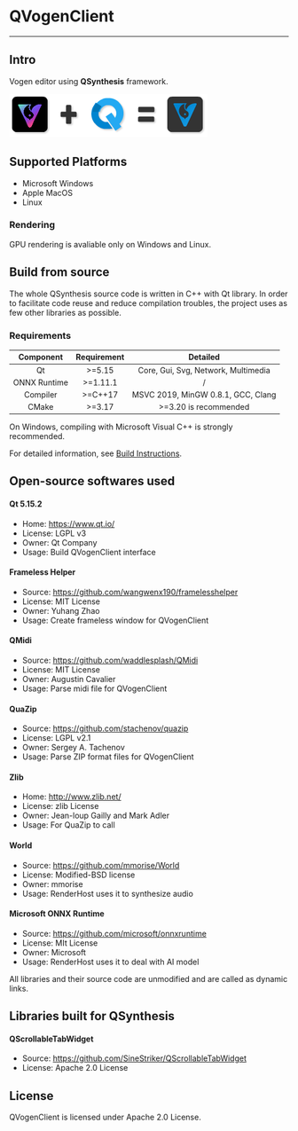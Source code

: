 # QVogenClient

---

## Intro

Vogen editor using **QSynthesis** framework.

![Display](./docs/images/vogen-plus.png)

## Supported Platforms

+ Microsoft Windows
+ Apple MacOS
+ Linux

### Rendering

GPU rendering is avaliable only on Windows and Linux.

## Build from source

The whole QSynthesis source code is written in C++ with Qt library. In order to facilitate code reuse and reduce compilation troubles, the project uses as few other libraries as possible.

### Requirements

| Component    | Requirement | Detailed                               |
| :----:       | :----:      | :----:                                 |
| Qt           | >=5.15      | Core, Gui, Svg, Network, Multimedia    |
| ONNX Runtime | >=1.11.1    | /                                      |
| Compiler     | >=C++17     | MSVC 2019, MinGW 0.8.1, GCC, Clang     |
| CMake        | >=3.17      | >=3.20 is recommended                  |

On Windows, compiling with Microsoft Visual C++ is strongly recommended.

For detailed information, see [Build Instructions](./docs/build-insturctions.md).

## Open-source softwares used

#### Qt 5.15.2
+ Home: https://www.qt.io/
+ License: LGPL v3
+ Owner: Qt Company
+ Usage: Build QVogenClient interface

#### Frameless Helper
+ Source: https://github.com/wangwenx190/framelesshelper
+ License: MIT License
+ Owner: Yuhang Zhao
+ Usage: Create frameless window for QVogenClient

#### QMidi
+ Source: https://github.com/waddlesplash/QMidi
+ License: MIT License
+ Owner: Augustin Cavalier
+ Usage: Parse midi file for QVogenClient

#### QuaZip
+ Source: https://github.com/stachenov/quazip
+ License: LGPL v2.1
+ Owner: Sergey A. Tachenov
+ Usage: Parse ZIP format files for QVogenClient

#### Zlib
+ Home: http://www.zlib.net/
+ License: zlib License
+ Owner: Jean-loup Gailly and Mark Adler
+ Usage: For QuaZip to call

#### World
+ Source: https://github.com/mmorise/World
+ License: Modified-BSD license
+ Owner: mmorise
+ Usage: RenderHost uses it to synthesize audio

#### Microsoft ONNX Runtime

+ Source: https://github.com/microsoft/onnxruntime
+ License: MIt License
+ Owner: Microsoft
+ Usage: RenderHost uses it to deal with AI model

All libraries and their source code are unmodified and are called as dynamic links.

## Libraries built for QSynthesis

#### QScrollableTabWidget

+ Source: https://github.com/SineStriker/QScrollableTabWidget
+ License: Apache 2.0 License

## License

QVogenClient is licensed under Apache 2.0 License.
